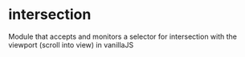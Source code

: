 # intersection
Module that accepts and monitors a selector for intersection with the viewport (scroll into view) in vanillaJS
